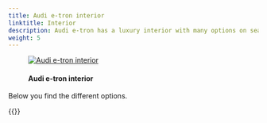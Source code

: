 ```yaml
---
title: Audi e-tron interior
linktitle: Interior
description: Audi e-tron has a luxury interior with many options on seats, interior design, interior lights, and many more so that you can personalize the car as you like it.
weight: 5
---
```

<!-- markdownlint-disable MD033 -->

<figure>
    <a href="https://media.electrichasgoneaudi.net/multimedia/models/e-tron/interior/interior.jpg">
        <img src="https://media.electrichasgoneaudi.net/multimedia/models/e-tron/interior/interiors.jpg"
        class="img-fluid" alt="Audi e-tron interior" title="Audi e-tron interior">
    </a>
    <figcaption><h4>Audi e-tron interior</h4></figcaption>
</figure>

Below you find the different options.

{{<children description="true" />}}
